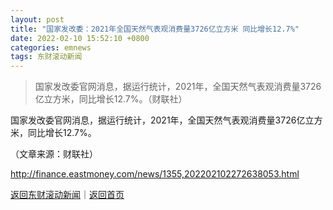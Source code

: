```yaml
---
layout: post
title: "国家发改委：2021年全国天然气表观消费量3726亿立方米 同比增长12.7%"
date: 2022-02-10 15:52:10 +0800
categories: emnews
tags: 东财滚动新闻
---
```

> 国家发改委官网消息，据运行统计，2021年，全国天然气表观消费量3726亿立方米，同比增长12.7%。（财联社）

<p>国家发改委官网消息，据运行统计，2021年，全国天然气表观消费量3726亿立方米，同比增长12.7%。</p><p class="em_media">（文章来源：财联社）</p>

<http://finance.eastmoney.com/news/1355,202202102272638053.html>

[返回东财滚动新闻](//finews.withounder.com/emnews/)｜[返回首页](//finews.withounder.com/)